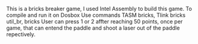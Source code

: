 This is a bricks breaker game, I used Intel Assembly to build this game. To compile and run it on Dosbox
Use commands TASM bricks,
              Tlink bricks util_br,
              bricks
User can press 1 or 2 affter reaching 50 points, once per game, that can entend the paddle and shoot a laser out of the paddle repectively.
